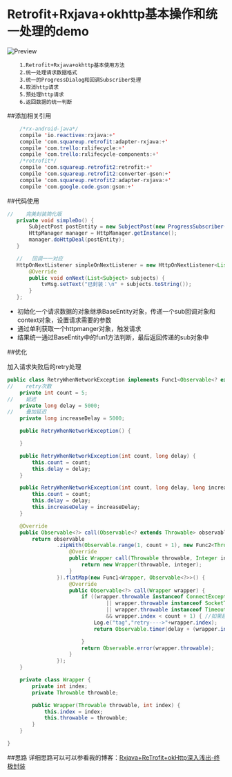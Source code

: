 # Retrofit+Rxjava+okhttp基本操作和统一处理的demo

![Preview](https://github.com/wzgiceman/RxjavaRetrofitDemo-master/blob/master/gif/demo.gif)

        1.Retrofit+Rxjava+okhttp基本使用方法
        2.统一处理请求数据格式
        3.统一的ProgressDialog和回调Subscriber处理
        4.取消http请求
        5.预处理http请求
        6.返回数据的统一判断

##添加相关引用
```java
    /*rx-android-java*/
    compile 'io.reactivex:rxjava:+'
    compile 'com.squareup.retrofit:adapter-rxjava:+'
    compile 'com.trello:rxlifecycle:+'
    compile 'com.trello:rxlifecycle-components:+'
    /*rotrofit*/
    compile 'com.squareup.retrofit2:retrofit:+'
    compile 'com.squareup.retrofit2:converter-gson:+'
    compile 'com.squareup.retrofit2:adapter-rxjava:+'
    compile 'com.google.code.gson:gson:+'
```

##代码使用
```java
//    完美封装简化版
   private void simpleDo() {
       SubjectPost postEntity = new SubjectPost(new ProgressSubscriber(simpleOnNextListener, this), true);
       HttpManager manager = HttpManager.getInstance();
       manager.doHttpDeal(postEntity);
   }

   //   回调一一对应
   HttpOnNextListener simpleOnNextListener = new HttpOnNextListener<List<Subject>>() {
       @Override
       public void onNext(List<Subject> subjects) {
           tvMsg.setText("已封装：\n" + subjects.toString());
       }
   };
```


* 初始化一个请求数据的对象继承BaseEntity对象，传递一个sub回调对象和context对象，设置请求需要的参数
* 通过单利获取一个httpmanger对象，触发请求
* 结果统一通过BaseEntity中的fun1方法判断，最后返回传递的sub对象中

##优化

加入请求失败后的retry处理

```java
public class RetryWhenNetworkException implements Func1<Observable<? extends Throwable>, Observable<?>> {
//    retry次数
    private int count = 5;
//    延迟
    private long delay = 5000;
//    叠加延迟
    private long increaseDelay = 5000;

    public RetryWhenNetworkException() {

    }

    public RetryWhenNetworkException(int count, long delay) {
        this.count = count;
        this.delay = delay;
    }

    public RetryWhenNetworkException(int count, long delay, long increaseDelay) {
        this.count = count;
        this.delay = delay;
        this.increaseDelay = increaseDelay;
    }

    @Override
    public Observable<?> call(Observable<? extends Throwable> observable) {
        return observable
                .zipWith(Observable.range(1, count + 1), new Func2<Throwable, Integer, Wrapper>() {
                    @Override
                    public Wrapper call(Throwable throwable, Integer integer) {
                        return new Wrapper(throwable, integer);
                    }
                }).flatMap(new Func1<Wrapper, Observable<?>>() {
                    @Override
                    public Observable<?> call(Wrapper wrapper) {
                        if ((wrapper.throwable instanceof ConnectException
                                || wrapper.throwable instanceof SocketTimeoutException
                                || wrapper.throwable instanceof TimeoutException)
                                && wrapper.index < count + 1) { //如果超出重试次数也抛出错误，否则默认是会进入onCompleted
                            Log.e("tag","retry---->"+wrapper.index);
                            return Observable.timer(delay + (wrapper.index - 1) * increaseDelay, TimeUnit.MILLISECONDS);

                        }
                        return Observable.error(wrapper.throwable);
                    }
                });
    }

    private class Wrapper {
        private int index;
        private Throwable throwable;

        public Wrapper(Throwable throwable, int index) {
            this.index = index;
            this.throwable = throwable;
        }
    }

}

```


##思路
详细思路可以可以参看我的博客：[Rxjava+ReTrofit+okHttp深入浅出-终极封装](http://blog.csdn.net/wzgiceman/article/details/51939574)
